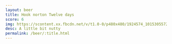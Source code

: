 ```yaml
---
layout: beer
title: Hook norton Twelve days
score: 6
img: https://scontent.xx.fbcdn.net/v/t1.0-0/p480x480/1924574_10153055725888745_6113742952542006972_n.jpg?oh=76b56a2d543712aa6559535e239a56d0&oe=588846B3
desc: A little bit nutty
permalink: /beer/:title.html
---
```

